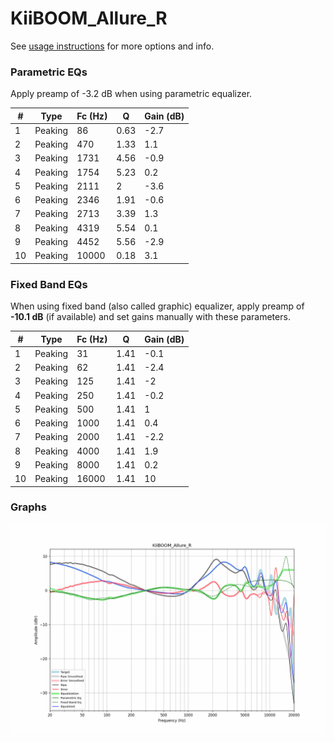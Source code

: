 # KiiBOOM_Allure_R
See [usage instructions](https://github.com/jaakkopasanen/AutoEq#usage) for more options and info.

### Parametric EQs
Apply preamp of -3.2 dB when using parametric equalizer.

|   # | Type    |   Fc (Hz) |    Q |   Gain (dB) |
|-----|---------|-----------|------|-------------|
|   1 | Peaking |        86 | 0.63 |        -2.7 |
|   2 | Peaking |       470 | 1.33 |         1.1 |
|   3 | Peaking |      1731 | 4.56 |        -0.9 |
|   4 | Peaking |      1754 | 5.23 |         0.2 |
|   5 | Peaking |      2111 | 2    |        -3.6 |
|   6 | Peaking |      2346 | 1.91 |        -0.6 |
|   7 | Peaking |      2713 | 3.39 |         1.3 |
|   8 | Peaking |      4319 | 5.54 |         0.1 |
|   9 | Peaking |      4452 | 5.56 |        -2.9 |
|  10 | Peaking |     10000 | 0.18 |         3.1 |

### Fixed Band EQs
When using fixed band (also called graphic) equalizer, apply preamp of **-10.1 dB** (if available) and set gains manually with these parameters.

|   # | Type    |   Fc (Hz) |    Q |   Gain (dB) |
|-----|---------|-----------|------|-------------|
|   1 | Peaking |        31 | 1.41 |        -0.1 |
|   2 | Peaking |        62 | 1.41 |        -2.4 |
|   3 | Peaking |       125 | 1.41 |        -2   |
|   4 | Peaking |       250 | 1.41 |        -0.2 |
|   5 | Peaking |       500 | 1.41 |         1   |
|   6 | Peaking |      1000 | 1.41 |         0.4 |
|   7 | Peaking |      2000 | 1.41 |        -2.2 |
|   8 | Peaking |      4000 | 1.41 |         1.9 |
|   9 | Peaking |      8000 | 1.41 |         0.2 |
|  10 | Peaking |     16000 | 1.41 |        10   |

### Graphs
![](./KiiBOOM_Allure_R.png)
